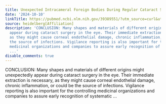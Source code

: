 ```yaml
---
title: Unexpected Intracameral Foreign Bodies During Regular Cataract Surgeries
date: '2024-10-10'
linkTitle: https://pubmed.ncbi.nlm.nih.gov/39389551/?utm_source=curl&utm_medium=rss&utm_campaign=pubmed-2&utm_content=1FakS-2QOkCT8HsMOQP1bCRQ4YzyumYOmxmF0moLsQ3dFB1E9V&fc=20220326224207&ff=20241011200432&v=2.18.0.post9+e462414
source: heidelberg[Affiliation]
description: 'CONCLUSION: Many shapes and materials of different origins might unexpectedly
  appear during cataract surgery in the eye. Their immediate extraction is necessary,
  as they might cause corneal endothelial damage, chronic inflammation, or could be
  the source of infections. Vigilance reporting is also important for the controlling
  medicinal organizations and companies to assure early recognition of systematic
  ...'
disable_comments: true
---
```

CONCLUSION: Many shapes and materials of different origins might unexpectedly appear during cataract surgery in the eye. Their immediate extraction is necessary, as they might cause corneal endothelial damage, chronic inflammation, or could be the source of infections. Vigilance reporting is also important for the controlling medicinal organizations and companies to assure early recognition of systematic ...